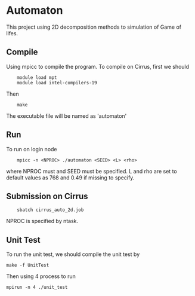 # Automaton
This project using 2D decomposition methods to simulation of Game of lifes.

## Compile
Using mpicc to compile the program. To compile on Cirrus, first we should

```
    module load mpt 
    module load intel-compilers-19
```
Then
```
    make
```
The executable file will be named as 'automaton'


## Run

To run on login node

```
    mpicc -n <NPROC> ./automaton <SEED> <L> <rho>
```
where NPROC must and SEED must be specified. L and rho are set to default values as 768 and 0.49 if missing to specify. 


## Submission on Cirrus


```
    sbatch cirrus_auto_2d.job
```
NPROC is specified by ntask.


## Unit Test
To run the unit test, we should compile the unit test by

`make -f UnitTest`

Then using 4 process to run

`mpirun -n 4 ./unit_test`

##  